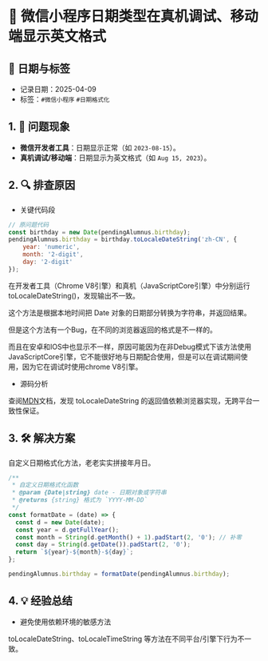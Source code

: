 # 🐛 微信小程序日期类型在真机调试、移动端显示英文格式

## 📅 日期与标签

- 记录日期：2025-04-09
- 标签：`#微信小程序` `#日期格式化`

## 1. 🐞 问题现象

- **微信开发者工具**：日期显示正常（如 `2023-08-15`）。
- **真机调试/移动端**：日期显示为英文格式（如 `Aug 15, 2023`）。

## 2. 🔍 排查原因

- 关键代码段

```javascript
// 原问题代码
const birthday = new Date(pendingAlumnus.birthday);
pendingAlumnus.birthday = birthday.toLocaleDateString('zh-CN', {
    year: 'numeric',
    month: '2-digit',
    day: '2-digit'
});
```

在开发者工具（Chrome V8引擎）和真机（JavaScriptCore引擎）中分别运行 toLocaleDateString()，发现输出不一致。

这个方法是根据本地时间把 Date 对象的日期部分转换为字符串，并返回结果。

但是这个方法有一个Bug，在不同的浏览器返回的格式是不一样的。

而且在安卓和IOS中也显示不一样，原因可能因为在非Debug模式下该方法使用JavaScriptCore引擎，它不能很好地与日期配合使用，但是可以在调试期间使用，因为它在调试时使用chrome V8引擎。

- 源码分析

查阅[MDN](https://developer.mozilla.org/zh-CN/docs/Web/JavaScript/Reference/Global_Objects/Date/toLocaleDateString)文档，发现 toLocaleDateString 的返回值依赖浏览器实现，无跨平台一致性保证。

## 3. 🛠 解决方案

自定义日期格式化方法，老老实实拼接年月日。

```javascript
/**
 * 自定义日期格式化函数
 * @param {Date|string} date - 日期对象或字符串
 * @returns {string} 格式为 `YYYY-MM-DD`
 */
const formatDate = (date) => {
  const d = new Date(date);
  const year = d.getFullYear();
  const month = String(d.getMonth() + 1).padStart(2, '0'); // 补零
  const day = String(d.getDate()).padStart(2, '0');
  return `${year}-${month}-${day}`;
};

pendingAlumnus.birthday = formatDate(pendingAlumnus.birthday);
```

## 4. 💡 经验总结

- 避免使用依赖环境的敏感方法

toLocaleDateString、toLocaleTimeString 等方法在不同平台/引擎下行为不一致。
